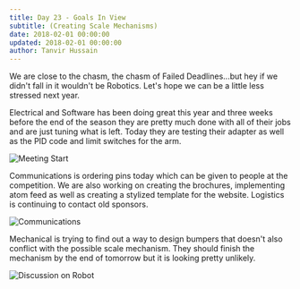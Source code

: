 ```yaml
---
title: Day 23 - Goals In View
subtitle: (Creating Scale Mechanisms)
date: 2018-02-01 00:00:00
updated: 2018-02-01 00:00:00
author: Tanvir Hussain
---
```


We are close to the chasm, the chasm of Failed Deadlines...but hey if we didn't fall in it wouldn't be Robotics. Let's hope we can be a little less stressed next year.

Electrical and Software has been doing great this year and three weeks before the end of the season they are pretty much done with all of their jobs and are just tuning what is left. Today they are testing their adapter as well as the PID code and limit switches for the arm.

![Meeting Start](/images/20180201/meeting-start.jpg)

Communications is ordering pins today which can be given to people at the competition. We are also working on creating the brochures, implementing atom feed as well as creating a stylized template for the website. Logistics is continuing to contact old sponsors.

![Communications](/images/20180201/communications.jpg)

Mechanical is trying to find out a way to design bumpers that doesn't also conflict with the possible scale mechanism. They should finish the mechanism by the end of tomorrow but it is looking pretty unlikely.

![Discussion on Robot](/images/20180201/discussion-on-robot.jpg)